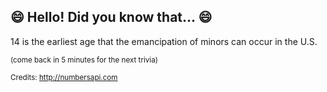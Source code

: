 ## 😄 Hello! Did you know that... 😄
14 is the earliest age that the emancipation of minors can occur in the U.S.

<sup>(come back in 5 minutes for the next trivia)</sup>


<sup>Credits: http://numbersapi.com</sup>
